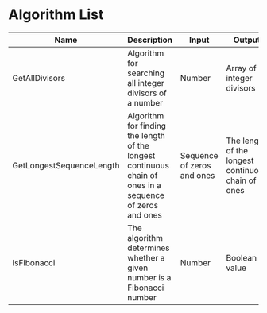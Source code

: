# Algorithm List

Name | Description | Input | Output
-----| ----------- | ----- | ------
GetAllDivisors | Algorithm for searching all integer divisors of a number | Number | Array of integer divisors
GetLongestSequenceLength | Algorithm for finding the length of the longest continuous chain of ones in a sequence of zeros and ones | Sequence of zeros and ones | The length of the longest continuous chain of ones
IsFibonacci | The algorithm determines whether a given number is a Fibonacci number | Number | Boolean value 
